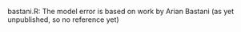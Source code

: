 bastani.R: The model error is based on work by Arian Bastani (as yet unpublished, so no reference yet)
